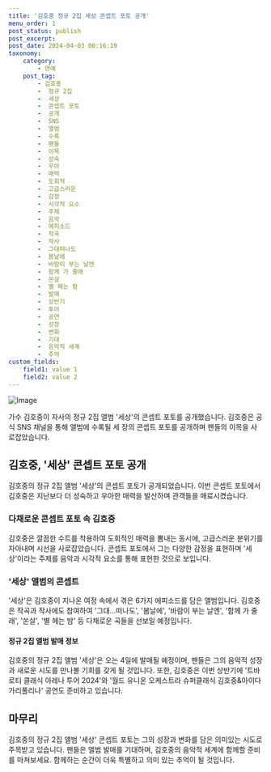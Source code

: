 ```yaml
---
title: '김호중 정규 2집 세상 콘셉트 포토 공개'
menu_order: 1
post_status: publish
post_excerpt: 
post_date: 2024-04-03 00:16:19
taxonomy:
    category:
        - 연예
    post_tag:
        - 김호중
        -  정규 2집
        -  세상
        -  콘셉트 포토
        -  공개
        -  SNS
        -  앨범
        -  수록
        -  팬들
        -  이목
        -  성숙
        -  우아
        -  매력
        -  도회적
        -  고급스러운
        -  감정
        -  시각적 요소
        -  주제
        -  음악
        -  에피소드
        -  작곡
        -  작사
        -  그대떠나도
        -  봄날에
        -  바람이 부는 날엔
        -  함께 가 줄래
        -  쏜살
        -  별 헤는 밤
        -  발매
        -  상반기
        -  투어
        -  공연
        -  성장
        -  변화
        -  기대
        -  음악적 세계
        -  추억
custom_fields:
    field1: value 1
    field2: value 2
---
```


![Image](https://ssl.pstatic.net/mimgnews/image/108/2024/04/02/0003225358_001_20240402091901165.jpg?type=w540)

가수 김호중이 자사의 정규 2집 앨범 '세상'의 콘셉트 포토를 공개했습니다. 김호중은 공식 SNS 채널을 통해 앨범에 수록될 세 장의 콘셉트 포토를 공개하며 팬들의 이목을 사로잡았습니다.
## 김호중, '세상' 콘셉트 포토 공개
김호중의 정규 2집 앨범 '세상'의 콘셉트 포토가 공개되었습니다. 이번 콘셉트 포토에서 김호중은 지난보다 더 성숙하고 우아한 매력을 발산하며 관객들을 매료시켰습니다.
### 다채로운 콘셉트 포토 속 김호중
김호중은 깔끔한 수트를 착용하여 도회적인 매력을 뽐내는 동시에, 고급스러운 분위기를 자아내며 시선을 사로잡았습니다. 콘셉트 포토에서 그는 다양한 감정을 표현하며 '세상'이라는 주제를 음악과 시각적 요소를 통해 표현한 것으로 보입니다.
### '세상' 앨범의 콘셉트
'세상'은 김호중이 지나온 여정 속에서 겪은 6가지 에피소드를 담은 앨범입니다. 김호중은 작곡과 작사에도 참여하여 '그대...떠나도', '봄날에', '바람이 부는 날엔', '함께 가 줄래', '쏜살', '별 헤는 밤' 등 다채로운 곡들을 선보일 예정입니다.
#### 정규 2집 앨범 발매 정보
김호중의 정규 2집 앨범 '세상'은 오는 4일에 발매될 예정이며, 팬들은 그의 음악적 성장과 새로운 시도를 만나볼 기회를 갖게 될 것입니다. 또한, 김호중은 이번 상반기에 '트바로티 클래식 아레나 투어 2024'와 '월드 유니온 오케스트라 슈퍼클래식 김호중&아이다 가리풀리나' 공연도 준비하고 있습니다.
## 마무리
김호중의 정규 2집 앨범 '세상' 콘셉트 포토는 그의 성장과 변화를 담은 의미있는 시도로 주목받고 있습니다. 팬들은 앨범 발매를 기대하며, 김호중의 음악적 세계에 함께할 준비를 마쳐보세요. 함께하는 순간이 더욱 특별하고 의미 있는 추억이 될 것입니다.
